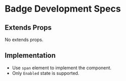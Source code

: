 # Badge Development Specs

## Extends Props

No extends props.

## Implementation

- Use `span` element to implement the component.
- Only `Enabled` state is supported.
